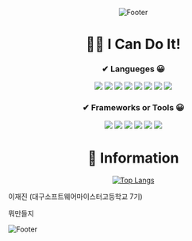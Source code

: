 <div align = center>
  
![Footer](https://capsule-render.vercel.app/api?type=slice&color=d0e39a&height=200&text=이재진&fontColor=ffffff&fontSize=40&desc=대구소프트웨어마이스터고%207기&fontAlign=70&fontAlignY=20&descAlign=70&descAlignY=40&rotate=14&section=header)

#  🐱‍👤 I Can Do It!

### ✔ Langueges 😀
<p>
  <a><img src="https://img.shields.io/badge/C-A8B9CC?style=for-the-badge&logo=C&logoColor=white"/></a>
  <a><img src="https://img.shields.io/badge/Python-3776AB?style=for-the-badge&logo=python&logoColor=yellow"/></a>
  <a><img src="https://img.shields.io/badge/Java-FF7800?style=for-the-badge&logo=java&logoColor=white"/></a>
  <a><img src="https://img.shields.io/badge/Kotlin-7F52FF?style=for-the-badge&logo=kotlin&logoColor=white"/></a>
  <a><img src="https://img.shields.io/badge/Node.js-339933?style=for-the-badge&logo=nodejs&logoColor=white"/></a>
  <a><img src="https://img.shields.io/badge/HTML5-E34F26?style=for-the-badge&logo=html&logoColor=white"/></a>
  <a><img src="https://img.shields.io/badge/CSS3-1572B6?style=for-the-badge&logo=css&logoColor=white"/></a>
  <a><img src="https://img.shields.io/badge/JavaScript-F7DF1E?style=for-the-badge&logo=js&logoColor=white"/></a>
</p>

### ✔ Frameworks or Tools 😀
<p>
  <a><img src="https://img.shields.io/badge/.NET-512BD4?style=for-the-badge&logo=.NET&logoColor=white"/></a>
  <a><img src="https://img.shields.io/badge/Spring Boot-6DB33F?style=for-the-badge&logo=spring&logoColor=white"/></a>
  <a><img src="https://img.shields.io/badge/Selenium-FFD900?style=for-the-badge&logo=selenium&logoColor=white"/></a>
  <a><img src="https://img.shields.io/badge/Unity-FFFFFF?style=for-the-badge&logo=unity&logoColor=black"/></a>
  <a><img src="https://img.shields.io/badge/Heroku-430098?style=for-the-badge&logo=heroku&logoColor=white"/></a>
  <a><img src="https://img.shields.io/badge/MySQL-4479A1?style=for-the-badge&logo=sql&logoColor=white"/></a>
</p>

# 💬 Information

[![Top Langs](https://github-readme-stats.vercel.app/api/top-langs/?username=HINU0622)](https://github.com/HINU0622/github-readme-stats)

</div>

이재진 (대구소프트웨어마이스터고등학교 7기)

뭐만들지
  
![Footer](https://capsule-render.vercel.app/api?type=waving&color=666666&height=200&text=Php%20is%20Better%20Than%20Python&fontColor=ffffff&fontSize=25&fontAlignY=70&section=footer)
